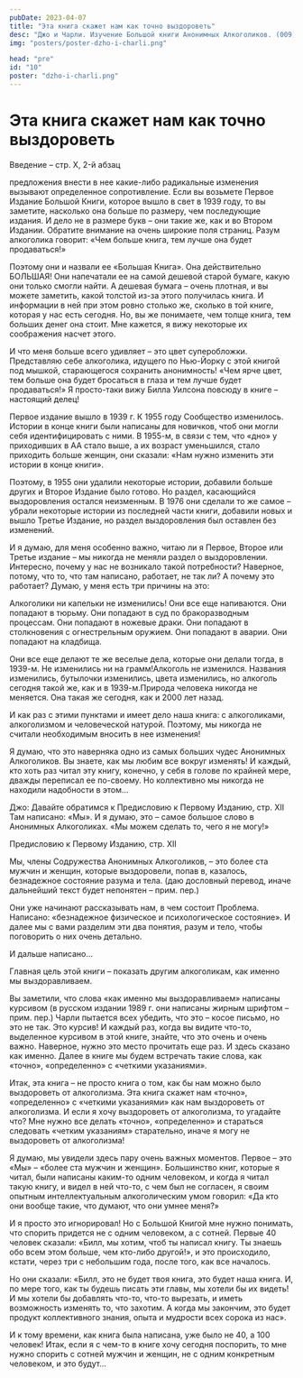 ```yaml
---
pubDate: 2023-04-07
title: "Эта книга скажет нам как точно выздороветь"
desc: "Джо и Чарли. Изучение Большой книги Анонимных Алкоголиков. (009)"
img: "posters/poster-dzho-i-charli.png"

head: "pre"
id: "10"
poster: "dzho-i-charli.png"
---
```


# Эта книга скажет нам как точно выздороветь

Введение – стр. X, 2-й абзац

предложения внести в нее какие-либо радикальные изменения вызывают определенное сопротивление.
Если вы возьмете Первое Издание Большой Книги, которое вышло в свет в 1939 году, то вы заметите, насколько она больше по размеру, чем последующие издания. И дело не в размере букв – они такие же, как и во Втором Издании. Обратите внимание на очень широкие поля страниц. Разум алкоголика говорит: «Чем больше книга, тем лучше она будет продаваться!»

Поэтому они и назвали ее «Большая Книга». Она действительно БОЛЬШАЯ! Они напечатали ее на самой дешевой старой бумаге, какую они только смогли найти. А дешевая бумага – очень плотная, и вы можете заметить, какой толстой из-за этого получилась книга. И информации в ней при этом ровно столько же, сколько в той книге, которая у нас есть сегодня. Но, вы же понимаете, чем толще книга, тем больших денег она стоит. Мне кажется, я вижу некоторые их соображения насчет этого.

И что меня больше всего удивляет – это цвет суперобложки. Представляю себе алкоголика, идущего по Нью-Йорку с этой книгой под мышкой, старающегося сохранить анонимность! «Чем ярче цвет, тем больше она будет бросаться в глаза и тем лучше будет продаваться!» Я просто-таки вижу Билла Уилсона повсюду в книге – настоящий делец!

Первое издание вышло в 1939 г. К 1955 году Сообщество изменилось. Истории в конце книги были написаны для новичков, чтоб они могли себя идентифицировать с ними. В 1955-м, в связи с тем, что «дно» у приходивших в АА стало выше, а их возраст уменьшился, стало приходить больше женщин, они сказали: «Нам нужно изменить эти истории в конце книги».

Поэтому, в 1955 они удалили некоторые истории, добавили больше других и Второе Издание было готово. Но раздел, касающийся выздоровления остался неизменным. В 1976 они сделали то же самое – убрали некоторые истории из последней части книги, добавили новых и вышло Третье Издание, но раздел выздоровления был оставлен без изменений.

И я думаю, для меня особенно важно, читаю ли я Первое, Второе или Третье издание – мы никогда не меняли раздел о выздоровлении. Интересно, почему у нас не возникало такой потребности? Наверное, потому, что то, что там написано, работает, не так ли? А почему это работает? Думаю, у меня есть три причины на это:

Алкоголики ни капельки не изменились! Они все еще напиваются. Они попадают в тюрьму. Они попадают в суд по бракоразводным процессам. Они попадают в ножевые драки. Они попадают в столкновения с огнестрельным оружием. Они попадают в аварии. Они попадают на кладбища.

Они все еще делают те же веселые дела, которые они делали тогда, в 1939-м. Не изменились ни на грамм!Алкоголь не изменился. Названия изменились, бутылочки изменились, цвета изменились, но алкоголь сегодня такой же, как и в 1939-м.Природа человека никогда не меняется. Она такая же сегодня, как и 2000 лет назад.

И как раз с этими пунктами и имеет дело наша книга: с алкоголиками, алкоголизмом и человеческой натурой. Поэтому, мы никогда не считали необходимым вносить в нее изменения!

Я думаю, что это наверняка одно из самых больших чудес Анонимных Алкоголиков. Вы знаете, как мы любим все вокруг изменять! И каждый, кто хоть раз читал эту книгу, конечно, у себя в голове по крайней мере, дважды переписал ее по-своему. Но коллективно мы никогда не находили надобности в этом…

Джо:
Давайте обратимся к Предисловию к Первому Изданию, стр. XII
Там написано: «Мы». И я думаю, это – самое большое слово в Анонимных Алкоголиках. «Мы можем сделать то, чего я не могу!»

Предисловию к Первому Изданию, стр. XII

Мы, члены Содружества Анонимных Алкоголиков, – это более ста мужчин и женщин, которые выздоровели, попав в, казалось, безнадежное состояние разума и тела. (даю дословный перевод, иначе дальнейший текст будет непонятен – прим. пер.)

Они уже начинают рассказывать нам, в чем состоит Проблема. Написано: «безнадежное физическое и психологическое состояние». И далее мы с вами разделим эти два понятия, разум и тело, чтобы поговорить о них очень детально.

И дальше написано…

Главная цель этой книги – показать другим алкоголикам, как именно мы выздоравливаем.

Вы заметили, что слова «как именно мы выздоравливаем» написаны курсивом (в русском издании 1989 г. они написаны жирным шрифтом – прим. пер.) Чарли пытается всех убедить, что это – косое письмо, но это не так. Это курсив! И каждый раз, когда вы видите что-то, выделенное курсивом в этой книге, знайте, что это очень и очень важно. Наверное, нужно это место прочитать еще раз. И здесь сказано как именно. Далее в книге мы будем встречать такие слова, как «точно», «определенно» с «четкими указаниями».

Итак, эта книга – не просто книга о том, как бы нам можно было выздороветь от алкоголизма. Эта книга скажет нам «точно», «определенно» с «четкими указаниями» как нам выздороветь от алкоголизма. И если я хочу выздороветь от алкоголизма, то угадайте что? Мне нужно все делать «точно», «определенно» и стараться следовать «четким указаниям» старательно, иначе я могу не выздороветь от алкоголизма!

Я думаю, мы увидели здесь пару очень важных моментов. Первое – это «Мы» – «более ста мужчин и женщин».
Большинство книг, которые я читал, были написаны каким-то одним человеком, и когда я читал такую книгу, и видел в ней что-то, с чем был не согласен, я своим опытным интеллектуальным алкоголическим умом говорил: «Да кто они вообще такие, что думают, что они умнее меня?»

И я просто это игнорировал! Но с Большой Книгой мне нужно понимать, что спорить придется не с одним человеком, а с сотней. Первые 40 человек сказали: «Билл, мы хотим, чтоб ты написал книгу. Ты знаешь обо всем этом больше, чем кто-либо другой!», и это происходило, кстати, через три с небольшим года, после того, как все началось.

Но они сказали: «Билл, это не будет твоя книга, это будет наша книга. И, по мере того, как ты будешь писать эти главы, мы хотели бы их видеть! И мы хотели бы добавлять что-то, что-то вырезать, и иметь возможность изменять то, что захотим. А когда мы закончим, это будет продукт коллективного знания, опыта и мудрости всех сорока из нас».

И к тому времени, как книга была написана, уже было не 40, а 100 человек!
Итак, если я с чем-то в книге хочу сегодня поспорить, то мне нужно спорить с сотней мужчин и женщин, не с одним конкретным человеком, и это будут…

